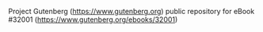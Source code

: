 Project Gutenberg (https://www.gutenberg.org) public repository for eBook #32001 (https://www.gutenberg.org/ebooks/32001)
